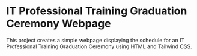 # IT Professional Training Graduation Ceremony Webpage

This project creates a simple webpage displaying the schedule for an IT Professional Training Graduation Ceremony using HTML and Tailwind CSS.